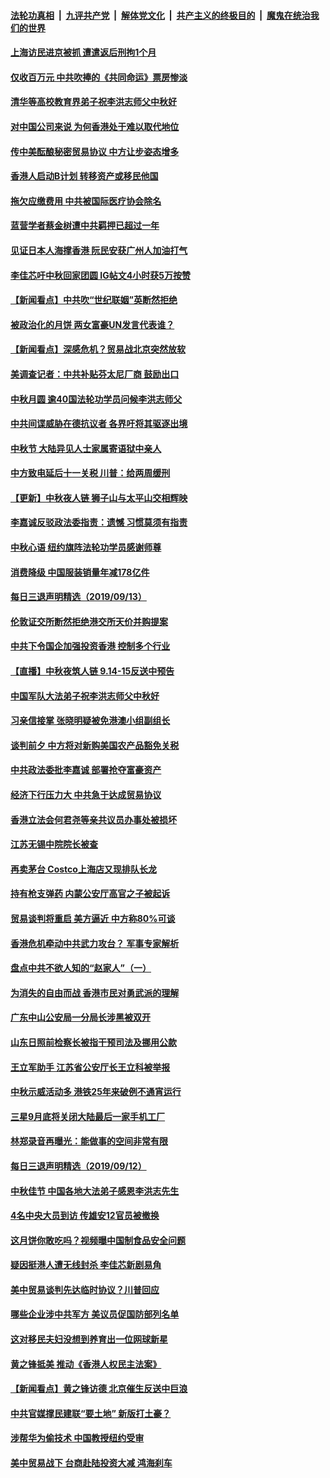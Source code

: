####  [法轮功真相](../../../../basic/blob/master/README.md?t=09140513) &nbsp;|&nbsp; [九评共产党](../../../../9ping.md/blob/master/README.md?t=09140513) &nbsp;|&nbsp; [解体党文化](../../../../jtdwh.md/blob/master/README.md?t=09140513)  &nbsp;|&nbsp; [共产主义的终极目的](../../../../gczydzjmd.md/blob/master/README.md?t=09140513) &nbsp;|&nbsp; [魔鬼在统治我们的世界](../../../../mgztzwmdsj.md/blob/master/README.md?t=09140513) 


#### [上海访民进京被抓 遭遣返后刑拘1个月](../pages/nsc413/n11520361.md?t=09140513) 

#### [仅收百万元 中共吹捧的《共同命运》票房惨淡](../pages/nsc413/n11520437.md?t=09140513) 

#### [清华等高校教育界弟子祝李洪志师父中秋好](../pages/nsc413/n11520216.md?t=09140513) 

#### [对中国公司来说 为何香港处于难以取代地位](../pages/nsc413/n11520232.md?t=09140513) 

#### [传中美酝酿秘密贸易协议 中方让步姿态增多](../pages/nsc413/n11519948.md?t=09140513) 

#### [香港人启动B计划 转移资产或移民他国](../pages/nsc413/n11520112.md?t=09140513) 

#### [拖欠应缴费用 中共被国际医疗协会除名](../pages/nsc413/n11520019.md?t=09140513) 

#### [蓝营学者蔡金树遭中共羁押已超过一年](../pages/nsc413/n11518782.md?t=09140513) 

#### [见证日本人海撑香港 阮民安获广州人加油打气](../pages/nsc413/n11519848.md?t=09140513) 

#### [李佳芯吁中秋回家团圆 IG帖文4小时获5万按赞](../pages/nsc413/n11519461.md?t=09140513) 

#### [【新闻看点】中共吹“世纪联姻”英断然拒绝](../pages/nsc413/n11519729.md?t=09140513) 

#### [被政治化的月饼 两女富豪UN发言代表谁？](../pages/nsc413/n11519951.md?t=09140513) 

#### [【新闻看点】深感危机？贸易战北京突然放软](../pages/nsc413/n11519362.md?t=09140513) 

#### [美调查记者：中共补贴芬太尼厂商 鼓励出口](../pages/nsc413/n11518257.md?t=09140513) 

#### [中秋月圆 逾40国法轮功学员问候李洪志师父](../pages/nsc413/n11518812.md?t=09140513) 

#### [中共间谍威胁在德抗议者 各界吁将其驱逐出境](../pages/nsc413/n11519686.md?t=09140513) 

#### [中秋节 大陆异见人士家属寄语狱中亲人](../pages/nsc413/n11519340.md?t=09140513) 

#### [中方致电延后十一关税 川普：给两周缓刑](../pages/nsc413/n11519697.md?t=09140513) 

#### [【更新】中秋夜人链 狮子山与太平山交相辉映](../pages/nsc413/n11517995.md?t=09140513) 

#### [李嘉诚反驳政法委指责：遗憾 习惯莫须有指责](../pages/nsc413/n11519711.md?t=09140513) 

#### [中秋心语 纽约旗阵法轮功学员感谢师尊](../pages/nsc413/n11519516.md?t=09140513) 

#### [消费降级 中国服装销量年减178亿件](../pages/nsc413/n11519541.md?t=09140513) 

#### [每日三退声明精选（2019/09/13）](../pages/nsc413/n11519642.md?t=09140513) 

#### [伦敦证交所断然拒绝港交所天价并购提案](../pages/nsc413/n11519349.md?t=09140513) 


#### [中共下令国企加强投资香港 控制多个行业](../pages/nsc413/n11519346.md?t=09140513) 

#### [【直播】中秋夜筑人链 9.14-15反送中预告](../pages/nsc413/n11517259.md?t=09140513) 

#### [中国军队大法弟子祝李洪志师父中秋好](../pages/nsc413/n11519158.md?t=09140513) 

#### [习亲信接掌 张晓明疑被免港澳小组副组长](../pages/nsc413/n11519258.md?t=09140513) 

#### [谈判前夕 中方将对新购美国农产品豁免关税](../pages/nsc413/n11519156.md?t=09140513) 

#### [中共政法委批李嘉诚 部署抢夺富豪资产](../pages/nsc413/n11519201.md?t=09140513) 

#### [经济下行压力大 中共急于达成贸易协议](../pages/nsc413/n11518953.md?t=09140513) 

#### [香港立法会何君尧等亲共议员办事处被损坏](../pages/nsc413/n11518861.md?t=09140513) 

#### [江苏无锡中院院长被查](../pages/nsc413/n11518987.md?t=09140513) 

#### [再卖茅台 Costco上海店又现排队长龙](../pages/nsc413/n11518353.md?t=09140513) 

#### [持有枪支弹药 内蒙公安厅高官之子被起诉](../pages/nsc413/n11518931.md?t=09140513) 

#### [贸易谈判将重启 美方逼近 中方称80%可谈](../pages/nsc413/n11517596.md?t=09140513) 

#### [香港危机牵动中共武力攻台？ 军事专家解析](../pages/nsc413/n11505614.md?t=09140513) 

#### [盘点中共不欲人知的“赵家人”（一）](../pages/nsc413/n11517792.md?t=09140513) 

#### [为消失的自由而战 香港市民对勇武派的理解](../pages/nsc413/n11507524.md?t=09140513) 

#### [广东中山公安局一分局长涉黑被双开](../pages/nsc413/n11518438.md?t=09140513) 

#### [山东日照前检察长被指干预司法及挪用公款](../pages/nsc413/n11518593.md?t=09140513) 

#### [王立军助手 江苏省公安厅长王立科被举报](../pages/nsc413/n11517714.md?t=09140513) 

#### [中秋示威活动多 港铁25年来破例不通宵运行](../pages/nsc413/n11518344.md?t=09140513) 

#### [三星9月底将关闭大陆最后一家手机工厂](../pages/nsc413/n11518317.md?t=09140513) 

#### [林郑录音再曝光：能做事的空间非常有限](../pages/nsc413/n11518158.md?t=09140513) 

#### [每日三退声明精选（2019/09/12）](../pages/nsc413/n11518121.md?t=09140513) 

#### [中秋佳节 中国各地大法弟子感恩李洪志先生](../pages/nsc413/n11516216.md?t=09140513) 

#### [4名中央大员到访 传雄安12官员被撤换](../pages/nsc413/n11517644.md?t=09140513) 

#### [这月饼你敢吃吗？视频曝中国制食品安全问题](../pages/nsc413/n11517882.md?t=09140513) 

#### [疑因挺港人遭无线封杀 李佳芯新剧易角](../pages/nsc413/n11517535.md?t=09140513) 

#### [美中贸易谈判先达临时协议？川普回应](../pages/nsc413/n11517746.md?t=09140513) 

#### [哪些企业涉中共军方 美议员促国防部列名单](../pages/nsc413/n11517663.md?t=09140513) 

#### [这对移民夫妇没想到养育出一位网球新星](../pages/nsc413/n11517682.md?t=09140513) 

#### [黄之锋抵美 推动《香港人权民主法案》](../pages/nsc413/n11517376.md?t=09140513) 

#### [【新闻看点】黄之锋访德 北京催生反送中巨浪](../pages/nsc413/n11517328.md?t=09140513) 

#### [中共官媒撑民建联“要土地” 新版打土豪？](../pages/nsc413/n11517664.md?t=09140513) 

#### [涉帮华为偷技术 中国教授纽约受审](../pages/nsc413/n11515699.md?t=09140513) 

#### [美中贸易战下 台商赴陆投资大减 鸿海刹车](../pages/nsc413/n11517265.md?t=09140513) 

